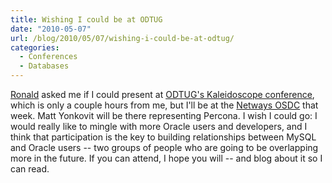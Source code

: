 ```yaml
---
title: Wishing I could be at ODTUG
date: "2010-05-07"
url: /blog/2010/05/07/wishing-i-could-be-at-odtug/
categories:
  - Conferences
  - Databases
---
```

[Ronald][1] asked me if I could present at [ODTUG's Kaleidoscope conference][2], which is only a couple hours from me, but I'll be at the [Netways OSDC][3] that week. Matt Yonkovit will be there representing Percona. I wish I could go: I would really like to mingle with more Oracle users and developers, and I think that participation is the key to building relationships between MySQL and Oracle users -- two groups of people who are going to be overlapping more in the future. If you can attend, I hope you will -- and blog about it so I can read.

 [1]: http://ronaldbradford.com/
 [2]: http://www.odtugkaleidoscope.com/
 [3]: http://www.netways.de/en/osdc/osdc_2010/
